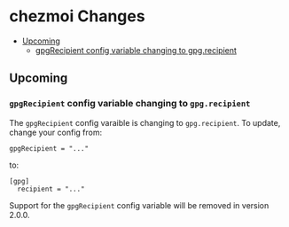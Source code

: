 # chezmoi Changes

<!--- toc --->
* [Upcoming](#upcoming)
  * [gpgRecipient config variable changing to gpg.recipient](#gpgrecipient-config-variable-changing-to-gpgrecipient)

## Upcoming

### `gpgRecipient` config variable changing to `gpg.recipient`

The `gpgRecipient` config varaible is changing to `gpg.recipient`. To update,
change your config from:

    gpgRecipient = "..."

to:

    [gpg]
      recipient = "..."

Support for the `gpgRecipient` config variable will be removed in version 2.0.0.